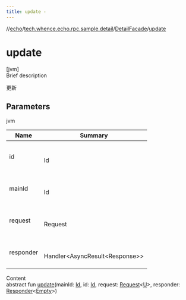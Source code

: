```yaml
---
title: update -
---
```

//[echo](../../index.md)/[tech.whence.echo.rpc.sample.detail](../index.md)/[DetailFacade](index.md)/[update](update.md)



# update  
[jvm]  
Brief description  


更新



## Parameters  
  
jvm  
  
|  Name|  Summary| 
|---|---|
| id| <br><br>Id<br><br>
| mainId| <br><br>Id<br><br>
| request| <br><br>Request<U><br><br>
| responder| <br><br>Handler<AsyncResult<Response<Empty>>><br><br>
  
  
Content  
abstract fun [update](update.md)(mainId: [Id](../../tech.whence.echo.rpc.request/-id/index.md), id: [Id](../../tech.whence.echo.rpc.request/-id/index.md), request: [Request](../../tech.whence.echo.rpc.request/-request/index.md)<[U](index.md)>, responder: [Responder](../../tech.whence.echo.rpc/index.md#tech.whence.echo.rpc/Responder///PointingToDeclaration/)<[Empty](../../tech.whence.echo.rpc.payload/-empty/index.md)>)  



